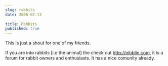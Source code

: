 ```yaml
---
slug: rabbits
date: 2006-02-13
 
title: Rabbits
published: true
---
```

This is just a shout for one of my friends.<p />If you are into rabbits [i.e the animal] the check out <a href="http://nibblin.com">http://nibblin.com</a>, it is a forum for rabbit owners and enthusiasts. It has a nice comunity already.<p />

